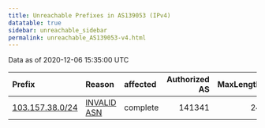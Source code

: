 ```yaml
---
title: Unreachable Prefixes in AS139053 (IPv4)
datatable: true
sidebar: unreachable_sidebar
permalink: unreachable_AS139053-v4.html
---
```


Data as of 2020-12-06 15:35:00 UTC


<div class="datatable-begin"></div>

| Prefix                                                   | Reason                                                                                                  | affected   |   Authorized AS |   MaxLength | Anchor                                       |   unreachable /24s |
|:---------------------------------------------------------|:--------------------------------------------------------------------------------------------------------|:-----------|----------------:|------------:|:---------------------------------------------|-------------------:|
| [103.157.38.0/24](https://stat.ripe.net/103.157.38.0/24) | [INVALID ASN](https://rpki-validator.ripe.net/announcement-preview?asn=AS139053&prefix=103.157.38.0/24) | complete   |          141341 |          24 | [APNIC](unreachable_APNIC_RPKI_Root-v4.html) |                  1 |

<div class="datatable-end"></div>